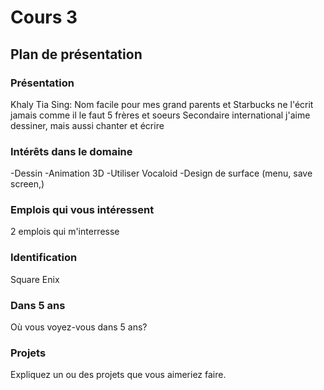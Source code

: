 # Cours 3
## Plan de présentation

### Présentation
Khaly Tia Sing: Nom facile pour mes grand parents et Starbucks ne l'écrit jamais comme il le faut
5 frères et soeurs
Secondaire international
j'aime dessiner, mais aussi chanter et écrire

### Intérêts dans le domaine
-Dessin
-Animation 3D
-Utiliser Vocaloid
-Design de surface (menu, save screen,) 

### Emplois qui vous intéressent
2 emplois qui m'interresse 

### Identification
Square Enix

### Dans 5 ans
Où vous voyez-vous dans 5 ans? 

### Projets
Expliquez un ou des projets que vous aimeriez faire. 
